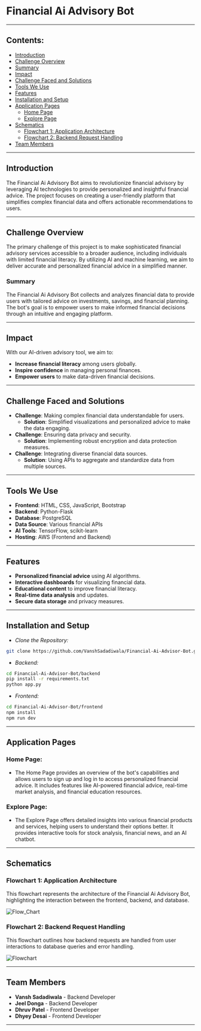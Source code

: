 # Financial Ai Advisory Bot

---

## Contents:

- [Introduction](#introduction)
- [Challenge Overview](#challenge-overview)
- [Summary](#summary)
- [Impact](#impact)
- [Challenge Faced and Solutions](#challenge-faced-and-solutions)
- [Tools We Use](#tools-we-use)
- [Features](#features)
- [Installation and Setup](#installation-and-setup)
- [Application Pages](#application-pages)
  - [Home Page](#home-page)
  - [Explore Page](#explore-page)
- [Schematics](#schematics)
  - [Flowchart 1: Application Architecture](#flowchart-1-application-architecture)
  - [Flowchart 2: Backend Request Handling](#flowchart-2-backend-request-handling)
- [Team Members](#team-members)

---

## Introduction

The Financial Ai Advisory Bot aims to revolutionize financial advisory by leveraging AI technologies to provide personalized and insightful financial advice. The project focuses on creating a user-friendly platform that simplifies complex financial data and offers actionable recommendations to users.

---

## Challenge Overview

The primary challenge of this project is to make sophisticated financial advisory services accessible to a broader audience, including individuals with limited financial literacy. By utilizing AI and machine learning, we aim to deliver accurate and personalized financial advice in a simplified manner.

### Summary

The Financial Ai Advisory Bot collects and analyzes financial data to provide users with tailored advice on investments, savings, and financial planning. The bot's goal is to empower users to make informed financial decisions through an intuitive and engaging platform.

---

## Impact

With our AI-driven advisory tool, we aim to:

- **Increase financial literacy** among users globally.
- **Inspire confidence** in managing personal finances.
- **Empower users** to make data-driven financial decisions.

---

## Challenge Faced and Solutions

- **Challenge**: Making complex financial data understandable for users.
  - **Solution**: Simplified visualizations and personalized advice to make the data engaging.
- **Challenge**: Ensuring data privacy and security.
  - **Solution**: Implementing robust encryption and data protection measures.
- **Challenge**: Integrating diverse financial data sources.
  - **Solution**: Using APIs to aggregate and standardize data from multiple sources.

---

## Tools We Use

- **Frontend**: HTML, CSS, JavaScript, Bootstrap
- **Backend**: Python-Flask
- **Database**: PostgreSQL
- **Data Source**: Various financial APIs
- **AI Tools**: TensorFlow, scikit-learn
- **Hosting**: AWS (Frontend and Backend)

---

## Features

- **Personalized financial advice** using AI algorithms.
- **Interactive dashboards** for visualizing financial data.
- **Educational content** to improve financial literacy.
- **Real-time data analysis** and updates.
- **Secure data storage** and privacy measures.

---

## Installation and Setup

- *Clone the Repository:* 

```bash
git clone https://github.com/VanshSadadiwala/Financial-Ai-Advisor-Bot.git
```

- *Backend:* 

```bash
cd Financial-Ai-Advisor-Bot/backend
pip install -r requirements.txt
python app.py
```

- *Frontend:* 

```bash
cd Financial-Ai-Advisor-Bot/frontend
npm install
npm run dev
```

---

## Application Pages

### Home Page:

- The Home Page provides an overview of the bot's capabilities and allows users to sign up and log in to access personalized financial advice. It includes features like AI-powered financial advice, real-time market analysis, and financial education resources.

### Explore Page:

- The Explore Page offers detailed insights into various financial products and services, helping users to understand their options better. It provides interactive tools for stock analysis, financial news, and an AI chatbot.

---

## Schematics

### Flowchart 1: Application Architecture

This flowchart represents the architecture of the Financial Ai Advisory Bot, highlighting the interaction between the frontend, backend, and database.

![Flow_Chart](https://github.com/user-attachments/assets/architecture-flowchart.png)

### Flowchart 2: Backend Request Handling

This flowchart outlines how backend requests are handled from user interactions to database queries and error handling.

![Flowchart](https://github.com/user-attachments/assets/backend-request-handling.png)

---

## Team Members

- **Vansh Sadadiwala** - Backend Developer
- **Jeel Donga** - Backend Developer
- **Dhruv Patel** - Frontend Developer
- **Dhyey Desai** - Frontend Developer

---
